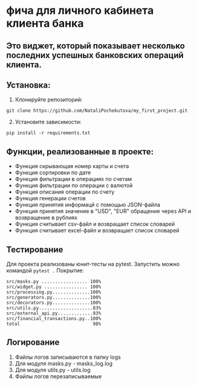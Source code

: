 # фича для личного кабинета клиента банка
## Это виджет, который показывает несколько последних успешных банковских операций клиента.
## Установка:
1. Клонируйте репозиторий:
```
git clone https://github.com/NataliPochekutova/my_first_project.git
```
2. Установите зависимости:
```
pip install -r requirements.txt
```
## Функции, реализованные в проекте:
- Функция скрывающая номер карты и счета
- Функция сортировки по дате
- Функция фильтрации в операциях по счетам
- Функция фильтрации по операции с валютой
- Функция описания операции по счету
- Функция генерации счетов
- Функция принятия информацй с помощью JSON-файла
- Функция принятия значение в "USD", "EUR" обращение через API и возвращение в рублиях
- Функция считывает csv-файл и возвращает список словарей
- Функция считывает excel-файл и возвращает список словарей

## Тестирование
Для проекта реализованы юнит-тесты на pytest. Запустить можно командой `pytest .`
Покрытие:
```
src/masks.py ................. 100%
src/widget.py ................ 100%
src/processing.py..............100%
src/generators.py..............100%
src/decorators.py..............100%
src/utils.py....................83%
src/external_api.py.............93%
src/financial_transactions.py..100%
total                           98%
```
## Логирование
1. Файлы логов записываются в папку logs
2. Для модуля masks.py - masks_log.log
3. Для модуля utils.py - utils.log
4. Файлы логов перезаписываемые

